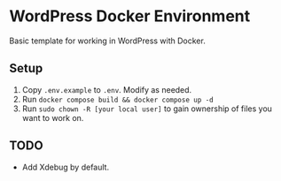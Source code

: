 # WordPress Docker Environment
Basic template for working in WordPress with Docker.

## Setup
1. Copy `.env.example` to `.env`. Modify as needed.
2. Run `docker compose build && docker compose up -d`
3. Run `sudo chown -R [your local user]` to gain ownership of files you want to work on.

## TODO
- Add Xdebug by default.